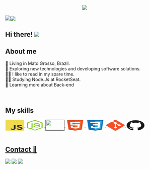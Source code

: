 

<p align="center">
<a href="#">
<img src="https://cdn.discordapp.com/attachments/825353767200489505/851965707805917204/20210608_191432_0000.png">
</p>
                          
 <p align="left">
  <a href="https://github.com/anuraghazra/github-readme-stats">
    <img
      align="left"
      src="https://github-readme-stats.vercel.app/api/top-langs/?username=caetanomtnz&layout=compact"
    />
  </a>
  <a href="https://github.com/anuraghazra/github-readme-stats">
    <img
      align="center"
      height="165"
      src="https://github-readme-stats.vercel.app/api?username=caetanomtnz&count_private=true&show_icons=true&custom_title=Github%20Status&hide=issues"
    />
  </a>
</p>



## Hi there! <img src="https://raw.githubusercontent.com/iampavangandhi/iampavangandhi/master/gifs/Hi.gif" width="30px"></h2>


## About me
                                                                                                                        
🌳 Living in Mato Grosso, Brazil.<br>
🧐 Exploring new technologies and developing software solutions.<br>
👨‍🚀 I like to read in my spare time.<br>
👨‍🎓 Studying Node.Js at RocketSeat.<br>
📕 Learning more about Back-end<br>

<br>

                                                                                                                       
    

                                                                                                                        
## My skills
 
<a href="https://linktr.ee/Caetanomtnz" target="_blank">
<img align="center" alt="caetano-instagram" height="35" width="60" src="https://raw.githubusercontent.com/devicons/devicon/master/icons/javascript/javascript-original.svg"
style=" max-width:100%;"> 
                        

<a href="https://linktr.ee/Caetanomtnz" target="_blank">
<img align="center" alt="caetano-instagram" height="35" width="60" src="https://raw.githubusercontent.com/devicons/devicon/master/icons/nodejs/nodejs-plain.svg"
style=" max-width:100%;"> 
                       
<a href="" target="_blank">
<img align="center" alt="" height="35" width="60" src="https://raw.githubusercontent.original.svg"
style=" max-width:100%;">
                        
<a href="https://linktr.ee/Caetanomtnz" target="_blank">
<img align="center" alt="caetano-instagram" height="35" width="60" src="https://raw.githubusercontent.com/devicons/devicon/master/icons/html5/html5-original.svg"
style=" max-width:100%;">
  
  <a href="https://linktr.ee/Caetanomtnz" target="_blank">
<img align="center" alt="caetano-instagram" height="35" width="60" src="https://raw.githubusercontent.com/devicons/devicon/master/icons/css3/css3-original.svg"
style=" max-width:100%;"> 

  <a href="https://linktr.ee/Caetanomtnz" target="_blank">
<img align="center" alt="caetano-instagram" height="35" width="60" src="https://raw.githubusercontent.com/devicons/devicon/master/icons/git/git-original.svg"
style=" max-width:100%;"> 
   
 <a href="https://linktr.ee/Caetanomtnz" target="_blank">
<img align="center" alt="caetano-instagram" height="35" width="60" src="https://raw.githubusercontent.com/devicons/devicon/master/icons/github/github-original.svg"
style=" max-width:100%;"><br>
                        
<br>
                        
## Contact  📱
                                                                                                                        
<p align="left">
  <a href="mailto:martinazzodev@gmail.com" alt="Gmail">
  <img src="https://img.shields.io/badge/-Gmail-FF0000?style=flat-square&labelColor=FF0000&logo=gmail&logoColor=white&link=mailto:martinazzodev@gmail.com" /></a>
  <a href="https://www.linkedin.com/in/caetano-m-b89352213/" alt="Linkedin">
  <img src="https://img.shields.io/badge/-Linkedin-0e76a8?style=flat-square&logo=Linkedin&logoColor=white&link="https://www.linkedin.com/in/caetano-m-b89352213/"></a>
  <a href="https://wa.me/qr/22IVSGFOQOTUP1" alt="WhatsApp">
  <img  src="https://img.shields.io/badge/-WhatsApp-25d366?style=flat-square&labelColor=25d366&logo=whatsapp&logoColor=white&link=https://wa.me/qr/22IVSGFOQOTUP1"/></a>
</p> 
&nbsp;&nbsp;&nbsp;&nbsp;&nbsp;&nbsp;&nbsp;&nbsp;&nbsp;

 

<!--
**caetanomtnz/Caetanomtnz** is a ✨ _special_ ✨ repository because its `README.md` (this file) appears on your GitHub profile.

Here are some ideas to get you started:

- 🔭 I’m currently working on ...
- 🌱 I’m currently learning ...
- 👯 I’m looking to collaborate on ...
- 🤔 I’m looking for help with ...
- 💬 Ask me about ...
- 📫 How to reach me: ...
- 😄 Pronouns: ...
- ⚡ Fun fact: ...
-->


